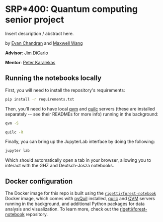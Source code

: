 SRP\*400: Quantum computing senior project
==========================================

Insert description / abstract here.

by [Evan Chandran](https://github.com/ecchandran) and [Maxwell Wang](https://github.com/maxzwang)

**Advisor**: [Jim DiCarlo](https://www.exeter.edu/faculty/james-dicarlo)

**Mentor**: [Peter Karalekas](https://github.com/karalekas)

## Running the notebooks locally

First, you will need to install the repository's requirements:

```bash
pip install -r requirements.txt
```

Then, you'll need to have local [qvm][qvm] and [quilc][quilc] servers (these are installed
separately -- see their READMEs for more info) running in the background:

```bash
qvm -S
```

```bash
quilc -R
```

Finally, you can bring up the JupyterLab interface by doing the following:

```bash
jupyter lab
```

Which should automatically open a tab in your browser, allowing you to interact with the
GHZ and Deutsch-Josza notebooks.

## Docker configuration

The Docker image for this repo is built using the [`rigetti/forest-notebook`][forest-notebook] Docker
image, which comes with [pyQuil][pyquil] installed, [quilc][quilc] and [QVM][qvm] servers running
in the background, and additional Python packages for data analysis and visualization. To learn
more, check out the [rigetti/forest-notebook][forest-notebook-repo] repository.

[forest-notebook]: https://hub.docker.com/r/rigetti/forest-notebook
[forest-notebook-repo]: https://github.com/rigetti/forest-notebook
[pyquil]: https://github.com/rigetti/pyquil
[quilc]: https://github.com/rigetti/quilc
[qvm]: https://github.com/rigetti/qvm
